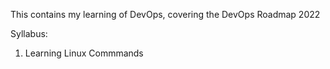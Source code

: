 This contains my learning of DevOps, covering the DevOps Roadmap 2022

Syllabus:

1. Learning Linux Commmands
